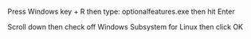 Press Windows key + R then type: optionalfeatures.exe then hit Enter

Scroll down then check off Windows Subsystem for Linux then click OK

